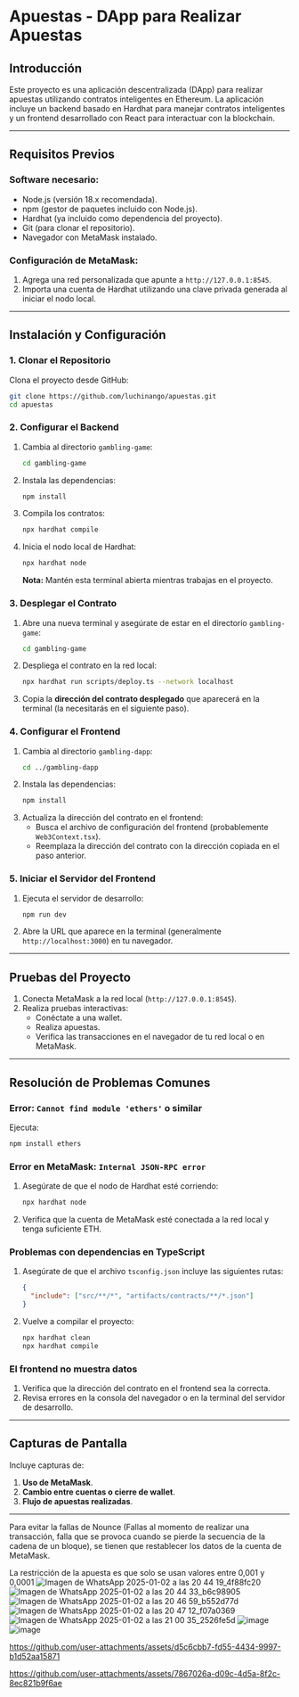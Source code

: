 # Apuestas - DApp para Realizar Apuestas

## **Introducción**

Este proyecto es una aplicación descentralizada (DApp) para realizar apuestas utilizando contratos inteligentes en Ethereum. La aplicación incluye un backend basado en Hardhat para manejar contratos inteligentes y un frontend desarrollado con React para interactuar con la blockchain.

---

## **Requisitos Previos**

### **Software necesario:**
- Node.js (versión 18.x recomendada).
- npm (gestor de paquetes incluido con Node.js).
- Hardhat (ya incluido como dependencia del proyecto).
- Git (para clonar el repositorio).
- Navegador con MetaMask instalado.

### **Configuración de MetaMask:**
1. Agrega una red personalizada que apunte a `http://127.0.0.1:8545`.
2. Importa una cuenta de Hardhat utilizando una clave privada generada al iniciar el nodo local.

---

## **Instalación y Configuración**

### **1. Clonar el Repositorio**
Clona el proyecto desde GitHub:
```bash
git clone https://github.com/luchinango/apuestas.git
cd apuestas
```

### **2. Configurar el Backend**
1. Cambia al directorio `gambling-game`:
   ```bash
   cd gambling-game
   ```
2. Instala las dependencias:
   ```bash
   npm install
   ```
3. Compila los contratos:
   ```bash
   npx hardhat compile
   ```
4. Inicia el nodo local de Hardhat:
   ```bash
   npx hardhat node
   ```
   **Nota:** Mantén esta terminal abierta mientras trabajas en el proyecto.

### **3. Desplegar el Contrato**
1. Abre una nueva terminal y asegúrate de estar en el directorio `gambling-game`:
   ```bash
   cd gambling-game
   ```
2. Despliega el contrato en la red local:
   ```bash
   npx hardhat run scripts/deploy.ts --network localhost
   ```
3. Copia la **dirección del contrato desplegado** que aparecerá en la terminal (la necesitarás en el siguiente paso).

### **4. Configurar el Frontend**
1. Cambia al directorio `gambling-dapp`:
   ```bash
   cd ../gambling-dapp
   ```
2. Instala las dependencias:
   ```bash
   npm install
   ```
3. Actualiza la dirección del contrato en el frontend:
   - Busca el archivo de configuración del frontend (probablemente `Web3Context.tsx`).
   - Reemplaza la dirección del contrato con la dirección copiada en el paso anterior.

### **5. Iniciar el Servidor del Frontend**
1. Ejecuta el servidor de desarrollo:
   ```bash
   npm run dev
   ```
2. Abre la URL que aparece en la terminal (generalmente `http://localhost:3000`) en tu navegador.

---

## **Pruebas del Proyecto**
1. Conecta MetaMask a la red local (`http://127.0.0.1:8545`).
2. Realiza pruebas interactivas:
   - Conéctate a una wallet.
   - Realiza apuestas.
   - Verifica las transacciones en el navegador de tu red local o en MetaMask.

---

## **Resolución de Problemas Comunes**

### **Error: `Cannot find module 'ethers'` o similar**
Ejecuta:
```bash
npm install ethers
```

### **Error en MetaMask: `Internal JSON-RPC error`**
1. Asegúrate de que el nodo de Hardhat esté corriendo:
   ```bash
   npx hardhat node
   ```
2. Verifica que la cuenta de MetaMask esté conectada a la red local y tenga suficiente ETH.

### **Problemas con dependencias en TypeScript**
1. Asegúrate de que el archivo `tsconfig.json` incluye las siguientes rutas:
   ```json
   {
     "include": ["src/**/*", "artifacts/contracts/**/*.json"]
   }
   ```
2. Vuelve a compilar el proyecto:
   ```bash
   npx hardhat clean
   npx hardhat compile
   ```

### **El frontend no muestra datos**
1. Verifica que la dirección del contrato en el frontend sea la correcta.
2. Revisa errores en la consola del navegador o en la terminal del servidor de desarrollo.

---

## **Capturas de Pantalla**

Incluye capturas de:
1. **Uso de MetaMask**.
2. **Cambio entre cuentas o cierre de wallet**.
3. **Flujo de apuestas realizadas**.

---

Para evitar la fallas de Nounce (Fallas al momento de realizar una transacción, falla que se provoca cuando se pierde la secuencia de la cadena de un bloque), se tienen que restablecer los datos de la cuenta de MetaMask.

La restricción de la apuesta es que solo se usan valores entre 0,001 y 0,0001
![Imagen de WhatsApp 2025-01-02 a las 20 44 19_4f88fc20](https://github.com/user-attachments/assets/70f833f5-c67a-459f-b616-a4495c826dcc)
![Imagen de WhatsApp 2025-01-02 a las 20 44 33_b6c98905](https://github.com/user-attachments/assets/11645420-2475-4d51-873b-d4ecbb35b010)
![Imagen de WhatsApp 2025-01-02 a las 20 46 59_b552d77d](https://github.com/user-attachments/assets/7494ffc0-d95b-4d67-90cf-1dad1fe22a7c)
![Imagen de WhatsApp 2025-01-02 a las 20 47 12_f07a0369](https://github.com/user-attachments/assets/230ead84-7de1-471c-aad1-78ff653e2c51)
![Imagen de WhatsApp 2025-01-02 a las 21 00 35_2526fe5d](https://github.com/user-attachments/assets/e8efa1a7-2a56-4203-b9d8-638fb6dda98a)
![image](https://github.com/user-attachments/assets/f1d2ca90-109d-48af-b0c9-eaa139c93b23)
![image](https://github.com/user-attachments/assets/fb571e8d-524d-4109-b19a-4a6b32435fdc)



https://github.com/user-attachments/assets/d5c6cbb7-fd55-4434-9997-b1d52aa15871



https://github.com/user-attachments/assets/7867026a-d09c-4d5a-8f2c-8ec821b9f6ae


